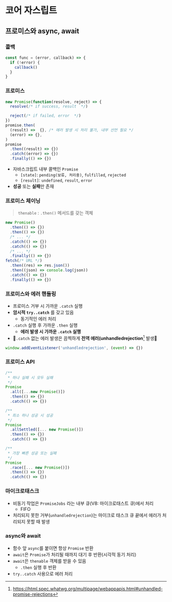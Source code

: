 # 코어 자스립트

## 프로미스와 async, await

### 콜백

```javascript
const func = (error, callback) => {
  if (!error) {
    callback()
  }
}
```

### 프로미스

```javascript
new Promise(function(resolve, reject) => {
  resolve(/* if success, result  */)

  reject(/* if failed, error  */)
})
promise.then(
  (result) =>  {}, /* 에러 발생 시 처리 불가, 내부 선언 필요 */
  (error) => {},
)
promise
  .then((result) => {})
  .catch((error) => {})
  .finally(() => {})
```
- 자바스크립트 내부 콜백인 `Promise`
  - `[state]`: `pending(보류, 처리중)`, `fulfilled`, `rejected`
  - `[result]`: `undefined`, `result`, `error`
- **성공** 또는 **실패**만 존재

### 프로미스 체이닝

> `thenable` : `.then()` 메서드를 갖는 객체

```javascript
new Promise()
  .then(() => {})
  .then(() => {})
  /* ... */
  .catch(() => {})
  .catch(() => {})
  /* ... */
  .finally(() => {})
fetch(/* URL */)
  .then((res) => res.json())
  .then((json) => console.log(json))
  .catch(() => {})
  .finally(() => {})
```

### 프로미스와 에러 핸들링

- 프로미스 거부 시 가까운 `.catch` 실행
- **암시적 `try..catch`** 를 갖고 있음 
  - 동기적인 에러 처리
- `.catch` 실행 후 가까운 `.then` 실행
  - **에러 발생 시 가까운 `.catch` 실행**
- 🚨`.catch` 없는 에러 발생은 끔찍하게 **전역 에러(unhandledrejection**[^1] 발생🚨
```javascript
window.addEventListener('unhandledrejection', (event) => {})
```

### 프로미스 API

```javascript
/**
 * 하나 실패 시 모두 실패
 */
Promise
  .all([...new Promise()])
  .then(() => {})
  .catch(() => {})

/**
 * 최소 하나 성공 시 성공
 */
Promise
  .allSettled([... new Promise()])
  .then(() => {})
  .catch(() => {})

/**
 * 가장 빠른 성공 또는 실패
 */
Promise
  .race([... new Promise()])
  .then(() => {})
  .catch(() => {})
```

### 마이크로태스크

- 비동기 작업은 `PromiseJobs` 라는 내부 큐(V8: 마이크로태스트 큐)에서 처리
  - FIFO
- 처리되지 못한 거부(`unhandledrejection`)는 마이크로 태스크 큐 끝에서 에러가 처리되지 못할 때 발생

### async와 await

- 함수 앞 `async`를 붙이면 항상 `Promise` 반환
- `await`은 `Promise`가 처리될 때까지 대기 후 반환(시각적 동기 처리)
- `await`은 `thenable` 객체를 받을 수 있음
  - `.then` 실행 후 반환
- `try..catch` 사용으로 에러 처리



[^1]: https://html.spec.whatwg.org/multipage/webappapis.html#unhandled-promise-rejections
